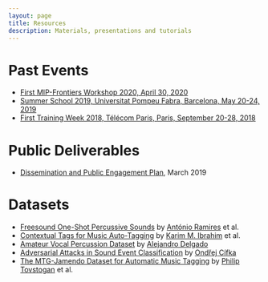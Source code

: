 ```yaml
---
layout: page
title: Resources
description: Materials, presentations and tutorials
---
```


<!-- # Upcoming Events -->

# Past Events

- [First MIP-Frontiers Workshop 2020, April 30, 2020](/resources/mip-frontiers-workshop)
- [Summer School 2019, Universitat Pompeu Fabra, Barcelona, May 20-24, 2019](/resources/summer-school)
- [First Training Week 2018, Télécom Paris, Paris, September 20-28, 2018](/resources/first-training-week)

# Public Deliverables

- [Dissemination and Public Engagement Plan](/resources/deliverables/D6.3_Dissemination_and_public_engagement_plan_v1.0.pdf), March 2019

# Datasets

- [Freesound One-Shot Percussive Sounds](https://zenodo.org/record/3665275#.Xw2dyufTXIU) by [António Ramires](/people#antonio) et al.
- [Contextual Tags for Music Auto-Tagging](https://zenodo.org/record/3648287#.XxWvLZ4zYuV) by [Karim M. Ibrahim](/people#karim) et al.
- [Amateur Vocal Percussion Dataset](https://zenodo.org/record/3250230#.Xk_DKUqnyUk) by [Alejandro Delgado](/people#alejandro)
- [Adversarial Attacks in Sound Event Classification](https://zenodo.org/record/3245374#.XxWvpp4zYuV) by [Ondřej Cífka](/people#ondrej)
- [The MTG-Jamendo Dataset for Automatic Music Tagging](https://mtg.github.io/mtg-jamendo-dataset/) by [Philip Tovstogan](/people#philip) et al.
